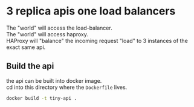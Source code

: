 # 3 replica apis one load balancers
The "world" will access the load-balancer.  
The "world" will access haproxy.  
HAProxy will "balance" the incoming request "load" to 3 instances of the exact same api.  

## Build the api
the api can be built into docker image.  
cd into this directory where the `Dockerfile` lives.  

```bash
docker build -t tiny-api .
```